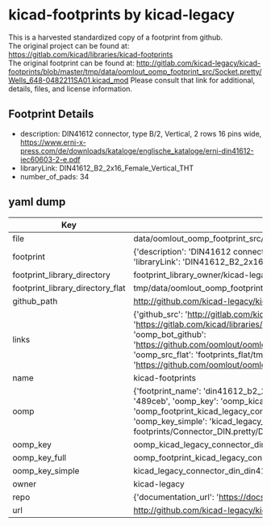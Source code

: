 # kicad-footprints by kicad-legacy  
This is a harvested standardized copy of a footprint from github.  
The original project can be found at:  
https://gitlab.com/kicad/libraries/kicad-footprints  
The original footprint can be found at:
http://gitlab.com/kicad-legacy/kicad-footprints/blob/master/tmp/data/oomlout_oomp_footprint_src/Socket.pretty/Wells_648-0482211SA01.kicad_mod
Please consult that link for additional, details, files, and license information.  
## Footprint Details
* description: DIN41612 connector, type B/2, Vertical, 2 rows 16 pins wide, https://www.erni-x-press.com/de/downloads/kataloge/englische_kataloge/erni-din41612-iec60603-2-e.pdf  
* libraryLink: DIN41612_B2_2x16_Female_Vertical_THT  
* number_of_pads: 34  
## yaml dump  
| Key | Value |  
| --- | --- |  
| file | data/oomlout_oomp_footprint_src/kicad-footprints/Connector_DIN.pretty/DIN41612_B2_2x16_Female_Vertical_THT.kicad_mod |  
| footprint | {'description': 'DIN41612 connector, type B/2, Vertical, 2 rows 16 pins wide, https://www.erni-x-press.com/de/downloads/kataloge/englische_kataloge/erni-din41612-iec60603-2-e.pdf', 'libraryLink': 'DIN41612_B2_2x16_Female_Vertical_THT', 'number_of_pads': 34} |  
| footprint_library_directory | footprint_library_owner/kicad-legacy_kicad-footprints |  
| footprint_library_directory_flat | tmp/data/oomlout_oomp_footprint_src/footprints_flat/kicad_legacy_connector_din_din41612_b2_2x16_female_vertical_tht/working |  
| github_path | http://github.com/kicad-legacy/kicad-footprints/blob/master/tmp/data/oomlout_oomp_footprint_src/Connector_DIN.pretty/DIN41612_B2_2x16_Female_Vertical_THT.kicad_mod |  
| links | {'github_src': 'http://gitlab.com/kicad-legacy/kicad-footprints/blob/master/tmp/data/oomlout_oomp_footprint_src/Socket.pretty/Wells_648-0482211SA01.kicad_mod', 'github_src_repo': 'https://gitlab.com/kicad/libraries/kicad-footprints', 'oomp_bot': 'tmp/data/oomlout_oomp_footprint_src/footprints/kicad_legacy_connector_din_din41612_b2_2x16_female_vertical_tht/working', 'oomp_bot_github': 'https://github.com/oomlout/oomlout_oomp_footprint_bot/tree/main/tmp/data/oomlout_oomp_footprint_src/footprints/kicad_legacy_connector_din_din41612_b2_2x16_female_vertical_tht/working', 'oomp_src_flat': 'footprints_flat/tmp/data/oomlout_oomp_footprint_src/footprints_flat/kicad_legacy_connector_din_din41612_b2_2x16_female_vertical_tht/working', 'oomp_src_flat_github': 'https://github.com/oomlout/oomlout_oomp_footprint_src/tree/main/tmp/data/oomlout_oomp_footprint_src/footprints_flat/kicad_legacy_connector_din_din41612_b2_2x16_female_vertical_tht/working'} |  
| name | kicad-footprints |  
| oomp | {'footprint_name': 'din41612_b2_2x16_female_vertical_tht', 'library_name': 'connector_din', 'md5': '489cebc147fc1c535d10123a1f5d1d83', 'md5_10': '489cebc147', 'md5_5': '489ce', 'md5_6': '489ceb', 'oomp_key': 'oomp_kicad_legacy_connector_din_din41612_b2_2x16_female_vertical_tht', 'oomp_key_extra': 'oomp_footprint_kicad_legacy_connector_din_din41612_b2_2x16_female_vertical_tht', 'oomp_key_full': 'oomp_footprint_kicad_legacy_connector_din_din41612_b2_2x16_female_vertical_tht_489ceb', 'oomp_key_simple': 'kicad_legacy_connector_din_din41612_b2_2x16_female_vertical_tht', 'original_filename': 'data/oomlout_oomp_footprint_src/kicad-footprints/Connector_DIN.pretty/DIN41612_B2_2x16_Female_Vertical_THT.kicad_mod', 'owner_name': 'kicad_legacy'} |  
| oomp_key | oomp_kicad_legacy_connector_din_din41612_b2_2x16_female_vertical_tht |  
| oomp_key_full | oomp_footprint_kicad_legacy_connector_din_din41612_b2_2x16_female_vertical_tht |  
| oomp_key_simple | kicad_legacy_connector_din_din41612_b2_2x16_female_vertical_tht |  
| owner | kicad-legacy |  
| repo | {'documentation_url': 'https://docs.github.com/rest/repos/repos#get-a-repository', 'message': 'Not Found'} |  
| url | http://github.com/kicad-legacy/kicad-footprints |  

